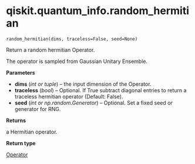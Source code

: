 <span id="qiskit-quantum-info-random-hermitian" />

# qiskit.quantum\_info.random\_hermitian

<span id="undefined" />

`random_hermitian(dims, traceless=False, seed=None)`

Return a random hermitian Operator.

The operator is sampled from Gaussian Unitary Ensemble.

**Parameters**

*   **dims** (*int or tuple*) – the input dimension of the Operator.
*   **traceless** (*bool*) – Optional. If True subtract diagonal entries to return a traceless hermitian operator (Default: False).
*   **seed** (*int or np.random.Generator*) – Optional. Set a fixed seed or generator for RNG.

**Returns**

a Hermitian operator.

**Return type**

[Operator](qiskit.quantum_info.Operator#qiskit.quantum_info.Operator "qiskit.quantum_info.Operator")

